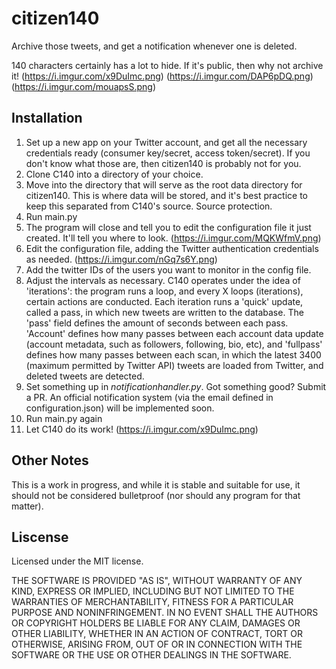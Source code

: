 # citizen140
Archive those tweets, and get a notification whenever one is deleted.

140 characters certainly has a lot to hide. If it's public, then why not archive it!
(https://i.imgur.com/x9DuImc.png)
(https://i.imgur.com/DAP6pDQ.png)
(https://i.imgur.com/mouapsS.png)

## Installation
1. Set up a new app on your Twitter account, and get all the necessary credentials ready (consumer key/secret, access token/secret). If you don't know what those are, then citizen140 is probably not for you.
2. Clone C140 into a directory of your choice.
3. Move into the directory that will serve as the root data directory for citizen140. This is where data will be stored, and it's best practice to keep this separated from C140's source. Source protection.
4. Run main.py
5. The program will close and tell you to edit the configuration file it just created. It'll tell you where to look. (https://i.imgur.com/MQKWfmV.png)
6. Edit the configuration file, adding the Twitter authentication credentials as needed. (https://i.imgur.com/nGq7s6Y.png)
7. Add the twitter IDs of the users you want to monitor in the config file.
8. Adjust the intervals as necessary. C140 operates under the idea of 'iterations': the program runs a loop, and every X loops (iterations), certain actions are conducted. Each iteration runs a 'quick' update, called a pass, in which new tweets are written to the database. The 'pass' field defines the amount of seconds between each pass. 'Account' defines how many passes between each account data update (account metadata, such as followers, following, bio, etc), and 'fullpass' defines how many passes between each scan, in which the latest 3400 (maximum permitted by Twitter API) tweets are loaded from Twitter, and deleted tweets are detected.
9. Set something up in *notificationhandler.py*. Got something good? Submit a PR. An official notification system (via the email defined in configuration.json) will be implemented soon.
10. Run main.py again
11. Let C140 do its work! (https://i.imgur.com/x9DuImc.png)

## Other Notes
This is a work in progress, and while it is stable and suitable for use, it should not be considered bulletproof (nor should any program for that matter).

## Liscense
Licensed under the MIT license.

THE SOFTWARE IS PROVIDED "AS IS", WITHOUT WARRANTY OF ANY KIND, EXPRESS OR IMPLIED, INCLUDING BUT NOT LIMITED TO THE WARRANTIES OF MERCHANTABILITY, FITNESS FOR A PARTICULAR PURPOSE AND NONINFRINGEMENT. IN NO EVENT SHALL THE AUTHORS OR COPYRIGHT HOLDERS BE LIABLE FOR ANY CLAIM, DAMAGES OR OTHER LIABILITY, WHETHER IN AN ACTION OF CONTRACT, TORT OR OTHERWISE, ARISING FROM, OUT OF OR IN CONNECTION WITH THE SOFTWARE OR THE USE OR OTHER DEALINGS IN THE SOFTWARE.
